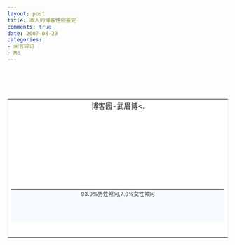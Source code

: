 ```yaml
---
layout: post
title: 本人的博客性别鉴定
comments: true
date: 2007-08-29
categories:
- 闲言碎语
- Me
---
```


<table style="border-right: #e7e7e7 1px solid; border-top: #e7e7e7 1px solid; border-left: #e7e7e7 1px solid; border-bottom: #e7e7e7 1px solid; background-color: #ffffff" cellspacing="7" cellpadding="0" width="225" border="0">
<tbody>
<tr><td align="center">博客园-武眉博&lt;.</td></tr>
<tr>
<td>
<table style="font-size: 12px; color: #323232; background-color: #f6f9ff; text-align: center" height="74" cellspacing="0" cellpadding="0" width="100%" border="0">
<br /><tbody>
<br /><tr>
<br /><td valign="bottom">93.0%男性倾向,7.0%女性倾向</td>
</tr>
<tr>
<td align="center">
<table style="font-size: 12px; color: #323232; background-color: #f6f9ff; text-align: center" cellspacing="0" cellpadding="0" width="165" border="0">
<br /><tbody>
<br /><tr>
<br /><td width="153" bgcolor="#91cdff" height="9"></td>
<td width="11" bgcolor="#ffb1cd" height="9"></td>
</tr>
</tbody>
</table>
<p>                        </p>
</td>
<br />
</tr>
<br /><tr><td align="left">评点：您的文风冷静而镇定，言语间展现出强悍的思辨能力与恢宏的胸襟，一个男子汉的阳刚形象跃然纸上。</td></tr>
<br /><tr><td>
<a style="color: #799dce; text-decoration: none" href="http://www.yodao.com/" target="_blank">yodao</a> | <a style="color: #799dce; text-decoration: none" href="http://www.yodao.com/blogender/" target="_blank">博客男女</a>
</td></tr>
<br />
</tbody>
<br />
</table>
<br />
</td>
<br />
</tr>
<br />
</tbody>
<br />
</table>

